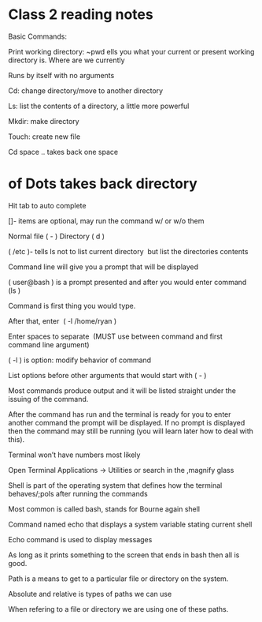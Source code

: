 # Class 2 reading notes

Basic Commands:

Print working directory: ~pwd ells you what your current or present working directory is. Where are we currently

Runs by itself with no arguments

Cd: change directory/move to another directory

Ls: list the contents of a directory, a little more powerful

Mkdir: make directory

Touch: create new file

Cd space .. takes back one space

# of Dots takes back directory

Hit tab to auto complete 

[]- items are optional, may run the command w/ or w/o them

Normal file ( - ) Directory ( d )

( /etc )- tells ls not to list current directory  but list the directories contents




Command line will give you a prompt that will be displayed

( user@bash ) is a prompt presented and after you would enter command (ls )

Command is first thing you would type.

After that, enter  ( -l /home/ryan )

Enter spaces to separate  (MUST use between command and first command line argument)

( -l ) is option: modify behavior of command

List options before other arguments that would start with ( - )

Most commands produce output and it will be listed straight under the issuing of the command. 

After the command has run and the terminal is ready for you to enter another command the prompt will be displayed. If no prompt is displayed then the command may still be running (you will learn later how to deal with this).

Terminal won’t have numbers most likely

Open Terminal Applications -> Utilities or search in the ,magnify glass 

Shell is part of the operating system that defines how the terminal behaves/;pols after running the commands 

Most common is called bash, stands for Bourne again shell

Command named echo that displays a system variable stating current shell

Echo command is used to display messages

As long as it prints something to the screen that ends in bash then all is good.

Path is a means to get to a particular file or directory on the system.

Absolute and relative is types of paths we can use

When refering to a file or directory we are using one of these paths.
